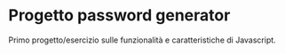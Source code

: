 # Progetto password generator

Primo progetto/esercizio sulle funzionalità e caratteristiche di Javascript.